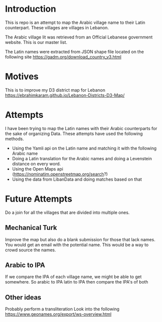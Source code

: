 # Introduction
This is repo is an attempt to map the Arabic village name to their Latin counterpart. These villages are villages in Lebanon.

The Arabic village lit was retrieved from an Official Lebanese government website. This is our master list.

The Latin names were extracted from JSON shape file located on the following site
https://gadm.org/download_country_v3.html

# Motives
This is to improve my D3 district map for Lebanon
https://ebrahimkaram.github.io/Lebanon-Districts-D3-Map/

# Attempts
I have been trying to map the Latin names with their Arabic counterparts for the sake of organizing Data. These attempts have used the following methods.
* Using the Yamli api on the Latin name and matching it with the following Arabic name
* Doing a Latin translation for the Arabic names and doing a Levenstein distance on every word.
* Using the Open Maps api (https://nominatim.openstreetmap.org/search?)
* Using the data from LibanData and doing matches based on that


# Future Attempts
Do a join for all the villages that are divided into multiple ones.
## Mechanical Turk
Improve the map but also do a blank submission for those that lack names.
You would get an email with the potential name.
This would be a way to crowd source the names.
## Arabic to IPA
If we compare the IPA of each village name, we might be able to get somewhere.
So arabic to IPA
latin to IPA
then compare the IPA's of both

## Other ideas
Probably perform a transliteration
Look into the following
https://www.geonames.org/export/ws-overview.html
